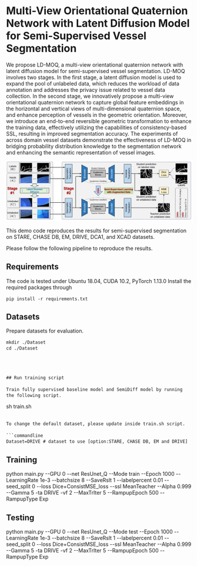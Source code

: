# Multi-View Orientational Quaternion Network with Latent Diffusion Model for Semi-Supervised Vessel Segmentation



We propose LD-MOQ, a multi-view orientational quaternion network with latent diffusion model for semi-supervised vessel segmentation. LD-MOQ involves two stages. In the first stage, a latent diffusion model is used to expand the pool of unlabeled data, which reduces the workload of data annotation and addresses the privacy issue related to vessel data collection. In the second stage, we innovatively propose a multi-view orientational quaternion network to capture global feature embeddings in the horizontal and vertical views of multi-dimensional quaternion space, and enhance perception of vessels in the geometric orientation. Moreover, we introduce an end-to-end reversible geometric transformation to enhance the training data, effectively utilizing the capabilities of consistency-based SSL, resulting in improved segmentation accuracy. The experiments of across domain vessel datasets demonstrate the effectiveness of LD-MOQ in bridging probability distribution knowledge to the segmentation network and enhancing the semantic representation of vessel images.

![SemiDiff Framework](./Image/Framework.png)

This demo code reproduces the results for semi-supervised segmentation on STARE, CHASE DB, EM, DRIVE, DCA1, and XCAD datasets.

Please follow the following pipeline to reproduce the results.

## Requirements

The code is tested under Ubuntu 18.04, CUDA 10.2, PyTorch 1.13.0
Install the required packages through

```
pip install -r requirements.txt
```

## Datasets

Prepare datasets for evaluation.

```
mkdir ./Dataset
cd ./Dataset




## Run training script

Train fully supervised baseline model and SemiDiff model by running the following script.

```
sh train.sh
```

To change the default dataset, please update inside train.sh script.

```commandline
Dataset=DRIVE # dataset to use [option:STARE, CHASE DB, EM and DRIVE]
```
## Training

python main.py --GPU 0 --net ResUnet_Q --Mode train --Epoch 1000 --LearningRate 1e-3 --batchsize 8 --SaveRslt 1 --labelpercent 0.01 --seed_split 0 --loss Dice+ConsistMSE_loss --ssl MeanTeacher --Alpha 0.999 --Gamma 5 -ta DRIVE -vf 2 --MaxTrIter 5 --RampupEpoch 500 --RampupType Exp


## Testing
python main.py --GPU 0 --net ResUnet_Q --Mode test --Epoch 1000 --LearningRate 1e-3 --batchsize 8 --SaveRslt 1 --labelpercent 0.01 --seed_split 0 --loss Dice+ConsistMSE_loss --ssl MeanTeacher --Alpha 0.999 --Gamma 5 -ta DRIVE -vf 2 --MaxTrIter 5 --RampupEpoch 500 --RampupType Exp
